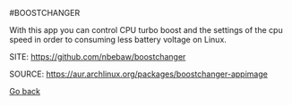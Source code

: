 #BOOSTCHANGER

 With this app you can control CPU turbo boost and the settings of the 
 cpu speed in order to consuming less battery voltage on Linux.

 SITE: https://github.com/nbebaw/boostchanger

 SOURCE: https://aur.archlinux.org/packages/boostchanger-appimage

 [Go back](https://portable-linux-apps.github.io/apps.html)
